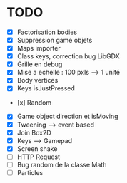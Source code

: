 # TODO

- [x] Factorisation bodies
- [x] Suppression game objets
- [x] Maps importer
- [x] Class keys, correction bug LibGDX
- [x] Grille en debug
- [x] Mise a echelle : 100 pxls --> 1 unité
- [x] Body vertices
- [x] Keys isJustPressed
- [x] Random
- [x] Game object direction et isMoving
- [x] Tweening --> event based
- [x] Join Box2D
- [x] Keys --> Gamepad
- [x] Screen shake
- [ ] HTTP Request
- [ ] Bug random de la classe Math
- [ ] Particles